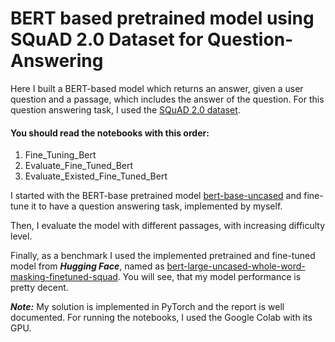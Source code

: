 # BERT based pretrained model using SQuAD 2.0 Dataset for Question-Answering

Here I built a BERT-based model which returns an answer, given a user question and a passage, which includes the answer of the question. For this question answering task, I used the [SQuAD 2.0 dataset](https://rajpurkar.github.io/SQuAD-explorer/).

#### You should read the notebooks with this order:
1. Fine_Tuning_Bert
2. Evaluate_Fine_Tuned_Bert
3. Evaluate_Existed_Fine_Tuned_Bert

I started with the BERT-base pretrained model [bert-base-uncased](https://huggingface.co/bert-base-uncased) and fine-tune it to have a question answering task, implemented by myself.

Then, I evaluate the model with different passages, with increasing difficulty level. 

Finally, as a benchmark I used the implemented pretrained and fine-tuned model from ***Hugging Face***, named as [bert-large-uncased-whole-word-masking-finetuned-squad](https://huggingface.co/bert-large-uncased-whole-word-masking-finetuned-squad). You will see, that my model performance is pretty decent.

***Note:*** My solution is implemented in PyTorch and the report is well documented. For running the notebooks, I used the Google Colab with its GPU.
